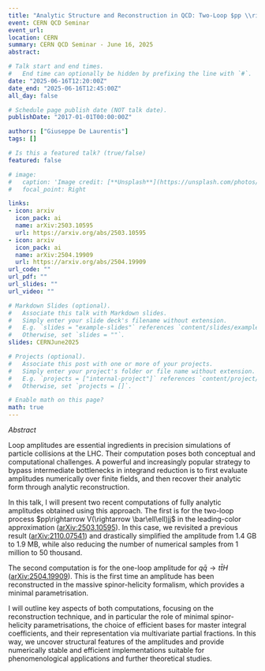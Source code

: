 ```yaml
---
title: "Analytic Structure and Reconstruction in QCD: Two-Loop $pp \\rightarrow Vjj$ and One-Loop $q\\bar{q} \\rightarrow t\\bar{t}H$"
event: CERN QCD Seminar
event_url: 
location: CERN
summary: CERN QCD Seminar - June 16, 2025
abstract: 

# Talk start and end times.
#   End time can optionally be hidden by prefixing the line with `#`.
date: "2025-06-16T12:20:00Z"
date_end: "2025-06-16T12:45:00Z"
all_day: false

# Schedule page publish date (NOT talk date).
publishDate: "2017-01-01T00:00:00Z"

authors: ["Giuseppe De Laurentis"]
tags: []

# Is this a featured talk? (true/false)
featured: false

# image:
#   caption: 'Image credit: [**Unsplash**](https://unsplash.com/photos/bzdhc5b3Bxs)'
#   focal_point: Right

links:
- icon: arxiv
  icon_pack: ai
  name: arXiv:2503.10595
  url: https://arxiv.org/abs/2503.10595
- icon: arxiv
  icon_pack: ai
  name: arXiv:2504.19909
  url: https://arxiv.org/abs/2504.19909
url_code: ""
url_pdf: ""
url_slides: ""
url_video: ""

# Markdown Slides (optional).
#   Associate this talk with Markdown slides.
#   Simply enter your slide deck's filename without extension.
#   E.g. `slides = "example-slides"` references `content/slides/example-slides.md`.
#   Otherwise, set `slides = ""`.
slides: CERNJune2025

# Projects (optional).
#   Associate this post with one or more of your projects.
#   Simply enter your project's folder or file name without extension.
#   E.g. `projects = ["internal-project"]` references `content/project/deep-learning/index.md`.
#   Otherwise, set `projects = []`.

# Enable math on this page?
math: true
---
```


*Abstract*

Loop amplitudes are essential ingredients in precision simulations of particle collisions at the LHC. Their computation poses both conceptual and computational challenges. A powerful and increasingly popular strategy to bypass intermediate bottlenecks in integrand reduction is to first evaluate amplitudes numerically over finite fields, and then recover their analytic form through analytic reconstruction.

In this talk, I will present two recent computations of fully analytic amplitudes obtained using this approach. The first is for the two-loop process $pp\rightarrow V(\rightarrow \bar\ell\ell)jj$ in the leading-color approximation ([arXiv:2503.10595](https://arxiv.org/abs/2503.10595)). In this case, we revisited a previous result ([arXiv:2110.07541](https://arxiv.org/abs/2110.07541)) and drastically simplified the amplitude from 1.4 GB to 1.9 MB, while also reducing the number of numerical samples from 1 million to 50 thousand.

The second computation is for the one-loop amplitude for $q\bar{q}\rightarrow t\bar{t}H$
([arXiv:2504.19909](https://arxiv.org/abs/2504.19909)). This is the first time an amplitude has been reconstructed in the massive spinor-helicity formalism, which provides a minimal parametrisation. 

I will outline key aspects of both computations, focusing on the reconstruction technique, and in particular the role of minimal spinor-helicity parametrisations, the choice of efficient bases for master integral coefficients, and their representation via multivariate partial fractions. In this way, we uncover structural features of the amplitudes and provide numerically stable and efficient implementations suitable for phenomenological applications and further theoretical studies.